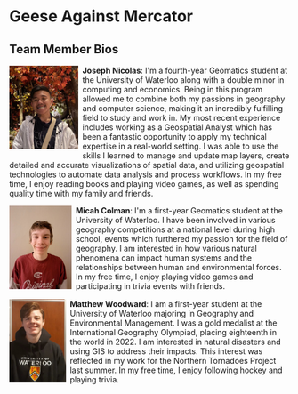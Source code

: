 # Geese Against Mercator

## Team Member Bios

<img src="../images/joseph.jpg" style="max-height:150px; margin:0 .5em .25em 0; float: left;" /> **Joseph Nicolas**: I'm a fourth-year Geomatics student at the University of Waterloo along with a double minor in computing and economics.  Being in this program allowed me to combine both my passions in geography and computer science, making it an incredibly fulfilling field to study and work in. My most recent experience includes working as a Geospatial Analyst which has been a fantastic opportunity to apply my technical expertise in a real-world setting. I was able to use the skills I learned to manage and update map layers, create detailed and accurate visualizations of spatial data, and utilizing geospatial technologies to automate data analysis and process workflows. In my free time, I enjoy reading books and playing video games, as well as spending quality time with my family and friends.<br style="clear:both;" />

<img src="../images/micah.jpg" style="max-height:150px; margin:0 .5em .25em 0; float: left;" /> **Micah Colman**: I'm a first-year Geomatics student at the University of Waterloo. I have been involved in various geography competitions at a national level during high school, events which furthered my passion for the field of geography. I am interested in how various natural phenomena can impact human systems and the relationships between human and environmental forces. In my free time, I enjoy playing video games and participating in trivia events with friends.<br style="clear:both;" />

<img src="../images/matthew.jpg" style="max-height:150px; margin:0 .5em .25em 0; float: left;" /> **Matthew Woodward**: I am a first-year student at the University of Waterloo majoring in Geography and Environmental Management. I was a gold medalist at the International Geography Olympiad, placing eighteenth in the world in 2022. I am interested in natural disasters and using GIS to address their impacts. This interest was reflected in my work for the Northern Tornadoes Project last summer. In my free time, I enjoy following hockey and playing trivia.<br style="clear:both;" />